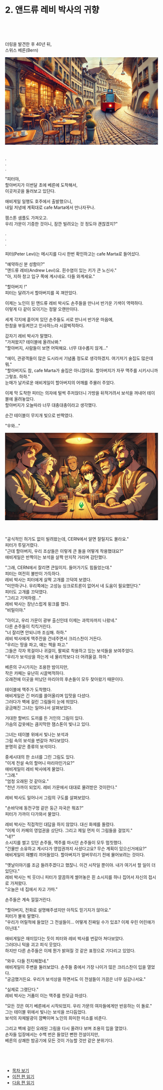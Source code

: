 # 2. 앤드류 레비 박사의 귀향 <br>
<br><br><br>

더링을 발견한 후 40년 뒤,  
스위스 베른(Bern)  

![alt text](/01_gemston/images/ch-0-01-Bern_cafe.webp)
<br><br><br>
.  
.  
.  

"피터야,  
할아버지가 이번달 초에 베른에 도착해서,  
이곳저곳을 둘러보고 있단다.  

애비게일 일행도 호주에서 출발했으니,  
내일 저녕에 계획대로 cafe Marta에서 만나자꾸나.  

잼스톤 샘플도 가져오고.  
우리 가문이 기증한 것이니, 잠깐 빌려오는 것 정도야 괜찮겠지?"  

.  
.  
.  

피터(Peter Levi)는 메시지를 다시 한번 확인하고는 cafe Marta로 들어섰다.  

"예약하신 분 성함이?"  
"앤드류 레비(Andrew Levi)요. 흰수염이 있는 키가 큰 노신사."  
"아, 지하 창고 입구 쪽에 계시네요. 다들 와계세요."  

"할아버지 !"  
피터는 달려가서 할아버지를 꼭 껴안았다.  

이제는 노인이 된 앤드류 레비 박사도 손주들을 만나서 반가운 기색이 역력하다.  
이렇게 다 같이 모이기는 정말 오랜만이다.  

세계 각지에 흩어져 있던 손주들도 서로 만나서 반가운 마음에,  
한참을 부둥켜안고 인사하느라 시끌벅적하다.  

갑자기 레비 박사가 말했다.  
"가져왔지? 테이블에 올려놔봐."  
"할아버지, 사람들이 보면 어떡해요. 너무 대수롭지 않게..."  

"에이, 관광객들이 많은 도시라서 기념품 정도로 생각하겠지. 여기저기 술집도 많은데 뭐."  
"할아버지도 참, cafe Marta가 술집은 아니잖아요. 할아버지가 자꾸 맥주를 시키시니까 그렇죠. 하하."  
눈매가 날카로운 애비게일이 할아버지의 어깨를 주물러 주었다.  

이제 막 도착한 피터는 의자에 털썩 주저앉더니 가방을 뒤적거려서 보석을 꺼내어 테이블에 올려놓았다.  
할아버지가 오늘따라 너무 대충대충이라고 생각했다.  

순간 테이블이 무지개 빛으로 반짝였다.  

"우와..."  

![alt text](/01_gemston/images/image.png)
<br><br><br>

"공식적인 허가도 없이 빌려왔는데, CERN에서 알면 잘릴지도 몰라요."  
피터가 투덜거렸다.  
"근데 할아버지, 우리 조상들은 이렇게 큰 돌을 어떻게 착용했대요?"  
애비게일은 반짝이는 보석을 살짝 만지작 거리며 감탄했다.  

"그래, CERN에서 잘리면 큰일이지. 들어가기도 힘들었는데."  
피터는 여전히 불만이 가득하다.  
레비 박사는 피터에게 살짝 고개를 끄덕여 보였다.  
"미안하구나. 우리쪽에는 고성능 싱크로트론이 없어서 네 도움이 필요했단다."  
피터도 고개를 끄덕였다.  
"그리고 기억하렴..."  
레비 박사는 장난스럽게 윙크를 했다.  
"비밀이야."  

"아이고, 우리 가문이 광부 출신인데 이제는 과학자까지 나왔네."  
다른 손주들이 킥킥거린다.  
"너 잘리면 안되니까 조심해. 하하."  
레비 박사에게 맥주잔을 건네주면서 크리스찬이 거든다.  
"우리는 땅을 파고, 얘는 책을 파고."  
그들은 각자 목걸이나 귀걸이, 팔찌로 착용하고 있는 보석들을 보여주었다.  
"우리가 보석상을 하는게 네 물리학보다 더 어려울걸. 하하."  

베른의 구시가지는 조용한 밤이지만,  
작은 카페는 유난히 시끌벅적하다.  
오래전에 이곳을 떠났던 마리아의 후손들이 모두 찾아왔기 때문이다.  

테이블에 맥주가 도착했다.  
애비게일은 긴 머리를 쓸어올리며 입맛을 다셨다.  
그러다가 벽에 걸린 그림들이 눈에 띄었다.  
궁금해진 그녀는 일어나서 살펴보았다.  

거대한 할버드 도끼를 든 거인의 그림이 있다.  
가슴의 갑옷에는 큼지막한 잼스톤이 빛나고 있다.  

그녀는 테이블 위에서 빛나는 보석과  
그림 속의 보석을 번갈아 쳐다보았다.  
분명히 같은 종류의 보석이다.  

중세시대의 한 소녀를 그린 그림도 있다.  
"이게 전설 속의 할머니 마리아인가요?"  
애비게일이 레비 박사에게 물었다.  
"그래."  
"엄청 오래된 것 같아요."  
"천년 가까이 되었지. 레비 가문에서 대대로 물려받은 것이란다."  

레비 박사도 일어나서 그림의 구도를 살펴보았다.  

"손바닥에 동전구멍 같은 둥근 자국은 뭐죠?"  
피터가 가까이 다가와서 물었다.  

레비 박사는 직접적인 대답을 하지 않았다. 대신 화제를 돌렸다.  
"어제 이 카페의 영업권을 샀단다. 그리고 제일 먼저 이 그림들을 걸었지."  
"네?"  
소시지를 썰고 있던 손주들, 맥주를 마시던 손주들이 모두 멈칫했다.  
"건물만 소유하고 계시다가 영업권까지 사셨다고요? 무슨 계획이 있으신거에요?"  
애비게일이 재빨리 끼어들었다. 할아버지가 얼버무리기 전에 물어보려는 것이다.  

"옛날이야기를 조금 들려주겠다고 했잖니. 이건 시작일 뿐이야. 내가 여기서 할 일이 더 있단다."  
레비 박사는 씩 웃더니 피터가 깔끔하게 썰어놓은 흰 소시지를 하나 집어서 자신의 접시로 가져왔다.  
"오늘은 네 집에서 자고 가마."  

손주들은 계속 낄낄거린다.  

"할아버지, 전화로 설명해주셨지만 아직도 믿기지가 않아요."  
피터가 불쑥 말했다.  
"우리가 어릴적에 들었던 그 전설들이... 어떻게 진짜일 수가 있죠? 이제 우린 어린애가 아닌데."  

애비게일은 재미있다는 듯이 피터와 레비 박사를 번갈아 쳐다보았다.  
그러더니 턱을 괴고 피식 웃었다.  
하지만 다른 손주들은 이제 뭔가 밝혀질 것 같은 표정으로 기다리고 있었다.  

"와우. 다들 진지해졌네."  
애비게일이 주변을 둘러보았다. 손주들 중에서 가장 나이가 많은 크리스찬이 입을 열었다.  
"궁금했거든요. 우리가 보석상을 하면서도 이 전설들이 가끔은 너무 실감나서요."  

"실제로 그랬단다."  
레비 박사는 거품이 이는 맥주를 한모금 마셨다.  

"모든 것은 여기 베른에서 시작되었지. 우리 가문의 여자들에게만 반응하는 이 돌로."  
그는 테이블 위에서 빛나는 보석을 쓰다듬었다.  
보석의 자체발광이 깜빡이며 노인의 희미한 미소를 비춘다.  

그리고 벽에 걸린 오래된 그림을 다시 올려다 보며 조용히 입을 열었다.  
손자들 입장에서는 수백 번은 들었던 뻔한 전설이지만,  
베른의 상쾌한 밤공기에 모든 것이 가능할 것만 같은 분위기다.  

<br><br><br>

* [목차 보기](content_kr.md)  
* [이전 편 읽기](/01_gemston/KR/KR_1.md)
* [다음 편 읽기](/01_gemston/KR/KR_3.md)